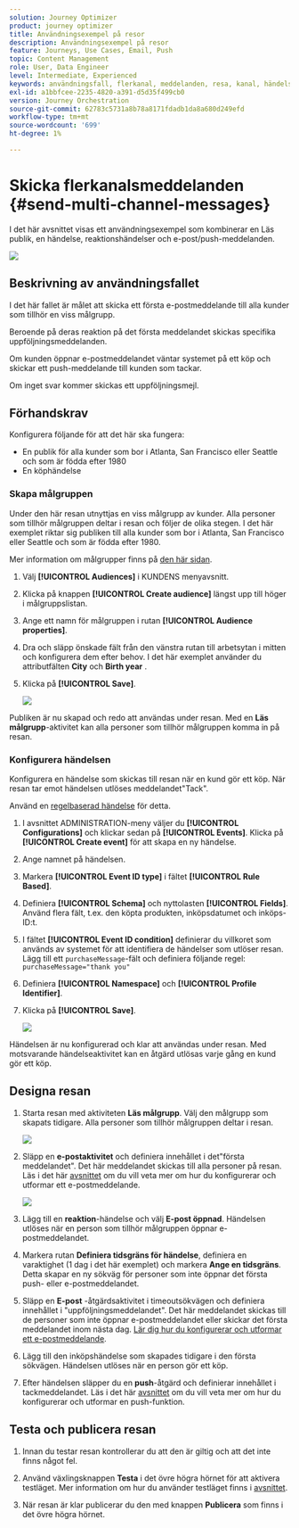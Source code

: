 ```yaml
---
solution: Journey Optimizer
product: journey optimizer
title: Användningsexempel på resor
description: Användningsexempel på resor
feature: Journeys, Use Cases, Email, Push
topic: Content Management
role: User, Data Engineer
level: Intermediate, Experienced
keywords: användningsfall, flerkanal, meddelanden, resa, kanal, händelser, push
exl-id: a1bbfcee-2235-4820-a391-d5d35f499cb0
version: Journey Orchestration
source-git-commit: 62783c5731a8b78a8171fdadb1da8a680d249efd
workflow-type: tm+mt
source-wordcount: '699'
ht-degree: 1%

---
```


# Skicka flerkanalsmeddelanden {#send-multi-channel-messages}

I det här avsnittet visas ett användningsexempel som kombinerar en Läs publik, en händelse, reaktionshändelser och e-post/push-meddelanden.

![](assets/jo-uc1.png)

## Beskrivning av användningsfallet

I det här fallet är målet att skicka ett första e-postmeddelande till alla kunder som tillhör en viss målgrupp.

Beroende på deras reaktion på det första meddelandet skickas specifika uppföljningsmeddelanden.

Om kunden öppnar e-postmeddelandet väntar systemet på ett köp och skickar ett push-meddelande till kunden som tackar.

Om inget svar kommer skickas ett uppföljningsmejl.

## Förhandskrav

Konfigurera följande för att det här ska fungera:

* En publik för alla kunder som bor i Atlanta, San Francisco eller Seattle och som är födda efter 1980
* En köphändelse

### Skapa målgruppen

Under den här resan utnyttjas en viss målgrupp av kunder. Alla personer som tillhör målgruppen deltar i resan och följer de olika stegen. I det här exemplet riktar sig publiken till alla kunder som bor i Atlanta, San Francisco eller Seattle och som är födda efter 1980.

Mer information om målgrupper finns på [den här sidan](../audience/about-audiences.md).

1. Välj **[!UICONTROL Audiences]** i KUNDENS menyavsnitt.
1. Klicka på knappen **[!UICONTROL Create audience]** längst upp till höger i målgruppslistan.
1. Ange ett namn för målgruppen i rutan **[!UICONTROL Audience properties]**.
1. Dra och släpp önskade fält från den vänstra rutan till arbetsytan i mitten och konfigurera dem efter behov. I det här exemplet använder du attributfälten **City** och **Birth year** .
1. Klicka på **[!UICONTROL Save]**.

   ![](assets/add-attributes.png)

Publiken är nu skapad och redo att användas under resan. Med en **Läs målgrupp**-aktivitet kan alla personer som tillhör målgruppen komma in på resan.

### Konfigurera händelsen

Konfigurera en händelse som skickas till resan när en kund gör ett köp. När resan tar emot händelsen utlöses meddelandet&quot;Tack&quot;.

Använd en [regelbaserad händelse](../event/about-events.md) för detta.

1. I avsnittet ADMINISTRATION-meny väljer du **[!UICONTROL Configurations]** och klickar sedan på **[!UICONTROL Events]**. Klicka på **[!UICONTROL Create event]** för att skapa en ny händelse.

1. Ange namnet på händelsen.

1. Markera **[!UICONTROL Event ID type]** i fältet **[!UICONTROL Rule Based]**.

1. Definiera **[!UICONTROL Schema]** och nyttolasten **[!UICONTROL Fields]**. Använd flera fält, t.ex. den köpta produkten, inköpsdatumet och inköps-ID:t.

1. I fältet **[!UICONTROL Event ID condition]** definierar du villkoret som används av systemet för att identifiera de händelser som utlöser resan. Lägg till ett `purchaseMessage`-fält och definiera följande regel: `purchaseMessage="thank you"`

1. Definiera **[!UICONTROL Namespace]** och **[!UICONTROL Profile Identifier]**.

1. Klicka på **[!UICONTROL Save]**.

   ![](assets/jo-uc2.png)

Händelsen är nu konfigurerad och klar att användas under resan. Med motsvarande händelseaktivitet kan en åtgärd utlösas varje gång en kund gör ett köp.

## Designa resan

1. Starta resan med aktiviteten **Läs målgrupp**. Välj den målgrupp som skapats tidigare. Alla personer som tillhör målgruppen deltar i resan.

   ![](assets/jo-uc4.png)

1. Släpp en **e-postaktivitet** och definiera innehållet i det&quot;första meddelandet&quot;. Det här meddelandet skickas till alla personer på resan. Läs i det här [avsnittet](../email/create-email.md) om du vill veta mer om hur du konfigurerar och utformar ett e-postmeddelande.

   ![](assets/jo-uc5.png)

1. Lägg till en **reaktion**-händelse och välj **E-post öppnad**. Händelsen utlöses när en person som tillhör målgruppen öppnar e-postmeddelandet.

1. Markera rutan **Definiera tidsgräns för händelse**, definiera en varaktighet (1 dag i det här exemplet) och markera **Ange en tidsgräns**. Detta skapar en ny sökväg för personer som inte öppnar det första push- eller e-postmeddelandet.

1. Släpp en **E-post** -åtgärdsaktivitet i timeoutsökvägen och definiera innehållet i &quot;uppföljningsmeddelandet&quot;. Det här meddelandet skickas till de personer som inte öppnar e-postmeddelandet eller skickar det första meddelandet inom nästa dag. [Lär dig hur du konfigurerar och utformar ett e-postmeddelande](../email/create-email.md).

1. Lägg till den inköpshändelse som skapades tidigare i den första sökvägen. Händelsen utlöses när en person gör ett köp.

1. Efter händelsen släpper du en **push**-åtgärd och definierar innehållet i tackmeddelandet. Läs i det här [avsnittet](../push/create-push.md) om du vill veta mer om hur du konfigurerar och utformar en push-funktion.

## Testa och publicera resan

1. Innan du testar resan kontrollerar du att den är giltig och att det inte finns något fel.

1. Använd växlingsknappen **Testa** i det övre högra hörnet för att aktivera testläget. Mer information om hur du använder testläget finns i [avsnittet](testing-the-journey.md).

1. När resan är klar publicerar du den med knappen **Publicera** som finns i det övre högra hörnet.
